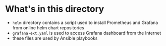 # What's in this directory

- `helm` directory contains a script used to install Prometheus and Grafana from online helm chart repositories
- `grafana-ext.yaml` is used to access Grafana dashboard from the Internet 
- these files are used by Ansible playbooks